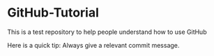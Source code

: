 # GitHub-Tutorial
This is a test repository to help people understand how to use GitHub

Here is a quick tip: Always give a relevant commit message. 
